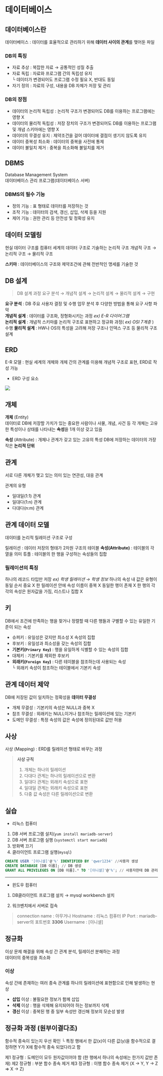 # 데이터베이스
## 데이터베이스란
데이터베이스 : 데이터를 효율적으로 관리하기 위해 **데이터 사이의 관계**를 맺어둔 파일  
  
### DB의 특징
- 자료 추상 : 복잡한 자료 → 공통적인 성질 추출
- 자료 독립 : 자료와 프로그램 간의 독립성 유지  
└ 데이터가 변경되어도 프로그램 수정 필요 X, 반대도 동일
- 자기 정의 : 자료의 구성, 내용을 DB 자체가 저장 및 관리
  
### DB의 장점
- 데이터의 논리적 독립성 : 논리적 구조가 변경되어도 DB를 이용하는 프로그램에는 영향 X
- 데이터의 물리적 독립성 : 저장 장치의 구조가 변경되어도 DB를 이용하는 프로그램 및 개념 스키마에는 영향 X
- 데이터의 무결성 유지 : 제약조건을 걸어 데이터에 결점이 생기지 않도록 유지
- 데이터 중복성 최소화 : 데이터의 중복을 사전에 통제
- 데이터 불일치 제거 : 중복을 최소화해 불일치를 제거


## DBMS
Database Management System  
데이터베이스 관리 프로그램(데이터베이스 서버)
  
### DBMS의 필수 기능
- 정의 기능 : 표 형태로 데이터를 저장하는 것
- 조작 기능 : 데이터의 검색, 갱신, 삽입, 삭제 등을 지원
- 제어 기능 : 권한 관리 등 안전성 및 정확성 유지


## 데이터 모델링
현실 데이터 구조를 컴퓨터 세계의 데이터 구조로 기술하는 논리적 구조
개념적 구조 → 논리적 구조 → 물리적 구조  
  
**스키마** : 데이터베이스의 구조와 제약조건에 관해 전반적인 명세를 기술한 것

## DB 설계
> DB 설계 과정
> 요구 분석 → 개념적 설계 → 논리적 설계 → 물리적 설계 → 구현

**요구 분석** : DB 주요 사용자 결정 및 수행 업무 분석 후 다양한 방법을 통해 요구 사항 파악  
**개념적 설계** : 데이터를 구조화, 정형화시키는 과정 *ex) E-R 다이어그램*  
**논리적 설계** : 개념적 스키마를 논리적 구조로 표현하고 정규화 과정( *ex) OSI 7계층* ) 수행
**물리적 설계** : HW나 OS의 특성을 고려해 저장 구조나 인덱스 구조 등 물리적 구조 설계


## ERD
E-R 모델 : 현실 세계의 개체와 개체 간의 관계를 이용해 개념적 구조로 표현, ERD로 작성 가능
- ERD 구성 요소
<img src="./ERD.png"> 


## 개체
**개체** (Entity)  
데이터로 DB에 저장할 가치가 있는 중요한 사람이나 사물, 개념, 사건 등
각 개체는 고유한 특성이나 상태를 나타내는 **속성**을 1개 이상 갖고 있음  
  
**속성** (Attribute) : 개체나 관계가 갖고 있는 고유의 특성
DB에 저장하는 데이터의 가장 작은 **논리적 단위**


## 관계
서로 다른 개체가 맺고 있는 의미 있는 연관성, 대응 관계  
  
관계의 유형
- 일대일(1:1) 관계
- 일대다(1:n) 관계
- 다대다(n:m) 관계


## 관계 데이터 모델
데이터를 논리적 릴레이션 구조로 구성  
  
릴레이션 : 데이터 저장의 형태가 2차원 구조의 테이블
**속성(Attribute)** : 테이블의 각 열을 의미
튜플 : 테이블의 한 행을 구성하는 속성들의 집합

### 릴레이션의 특징
하나의 레코드 타입만 저장 *ex) 학생 릴레이션 → 학생 정보*
하나의 속성 내 값은 유형이 동일
순서 중요 X
한 릴레이션 안에 속성 이름이 중복 X
동일한 행이 존재 X
한 행의 각각의 속성은 원자값을 가짐, 리스트나 집합 X


## 키
DB에서 조건에 만족하는 행을 찾거나 정렬할 때 다른 행들과 구별할 수 있는 유일한 기준이 되는 속성  
  
- 슈퍼키 : 유일성은 갖지만 최소성 X 속성의 집합
- 후보키 : 유일성과 최소성을 갖는 속성의 집합
- **기본키(`Primary Key`)** : 행을 유일하게 식별할 수 있는 속성의 집합
- 대체키 : 기본키를 제외한 후보키
- **외래키(`Foreign Key`)** : 다른 테이블을 참조하는데 사용되는 속성  
  └ 외래키 속성이 참조하는 테이블에서 기본키 속성


## 관계 데이터 제약
DB에 저장된 값이 일치하는 정확성을 **데이터 무결성**  
  
- 개체 무결성 : 기본키의 속성은 NULL과 중복 X
- 참조 무결성 : 외래키는 NULL이거나 참조하는 릴레이션에 있는 기본키
- 도메인 무결성 : 특정 속성의 값은 속성에 정의된대로 값만 허용


## 사상
사상 (Mapping) : ERD를 릴레이션 형태로 바꾸는 과정  
  
> **사상 규칙**
> 1. 개체는 하나의 릴레이션
> 2. 다대다 관계는 하나의 릴레이션으로 변환
> 3. 일대다 관계는 외래키 속성으로 표현
> 4. 일대일 관계는 외래키 속성으로 표현
> 5. 다중 값 속성은 다른 릴레이션으로 변환


## 실습
- 리눅스 컴퓨터
1. DB 서버 프로그램 설치(`yum install mariadb-server`)
2. DB 서버 프로그램 실행 (`systemctl start mariadb`)
3. 방화벽 끄기
4. 클라이언트 프로그램 실행(`mysql`)
``` sql
CREATE USER '[이니셜]'@'%' IDENTIFIED BY 'qwer1234' //사용자 생성
CREATE DATABASE [DB 이름]; // DB 생성
GRANT ALL PRIVILEGES ON [DB 이름].* TO '[이니셜]'@'%'; // 사용자한테 DB 관리 권한 부여
```  
  ---
- 윈도우 컴퓨터
1. DB클라이언트 프로그램 설치 → mysql workbench 설치

2. 워크벤치에서 서버로 접속
> connection name : 아무거나
> Hostname : 리눅스 컴퓨터 IP
> Port : mariadb-server의 포트번호 **3306**
> Username : [이니셜]



## 정규화
이상 문제 해결을 위해 속성 간 관계 분석, 릴레이션 분해하는 과정  
데이터의 중복성을 최소화  
  
### 이상
속성 간에 존재하는 여러 종속 관계를 하나의 릴레이션에 표현함으로 인해 발생하는 현상  
  
- **삽입** 이상 : 불필요한 정보가 함께 삽입
- **삭제** 이상 : 행을 삭제해 유지되어야 하는 정보까지 삭제
- **갱신** 이상 : 중복된 행 중 일부 속성만 갱신해 정보의 모순성 발생


## 정규화 과정 (원부이결다조)
함수적 종속이 있는지 우선 확인
└ 특정 행에서 한 값(x)이 다른 값(y)을 함수적으로 결정하면 Y가 X에 함수적 종속 되었다라고 함  
  
제1 정규형 : 도메인이 모두 원자값이어야 함 (한 행에서 하나의 속성에는 한가지 값만 존재)
제2 정규형 : 부분 함수 종속 제거
제3 정규형 : 이행 함수 종속 제거 (X → Y, Y → Z ⇒ X → Z)